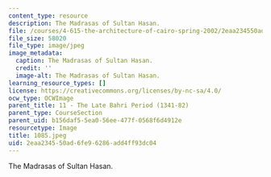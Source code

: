 ```yaml
---
content_type: resource
description: The Madrasas of Sultan Hasan.
file: /courses/4-615-the-architecture-of-cairo-spring-2002/2eaa234550ad6fe96286add4ff93dc04_1085.jpeg
file_size: 58020
file_type: image/jpeg
image_metadata:
  caption: The Madrasas of Sultan Hasan.
  credit: ''
  image-alt: The Madrasas of Sultan Hasan.
learning_resource_types: []
license: https://creativecommons.org/licenses/by-nc-sa/4.0/
ocw_type: OCWImage
parent_title: 11 - The Late Bahri Period (1341-82)
parent_type: CourseSection
parent_uid: b156daf5-5ea0-56ee-477f-0568f6d4912e
resourcetype: Image
title: 1085.jpeg
uid: 2eaa2345-50ad-6fe9-6286-add4ff93dc04
---
```

The Madrasas of Sultan Hasan.